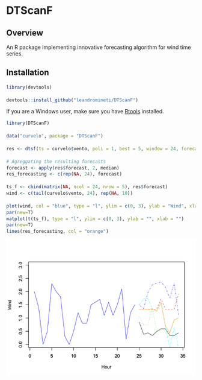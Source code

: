 
DTScanF
=======

Overview
--------

An R package implementing innovative forecasting algorithm for wind time series.

Installation
------------

``` r
library(devtools)

devtools::install_github("leandromineti/DTScanF")
```

If you are a Windows user, make sure you have [Rtools](https://cran.r-project.org/bin/windows/Rtools/) installed.

``` r
library(DTScanF)

data("curvelo", package = "DTScanF")

res <- dtsf(ts = curvelo$vento, poli = 1, best = 5, window = 24, forecast = 10)

# Agreggating the resulting forecasts
forecast <- apply(res$forecast, 2, median)
res_forecasting <- c(rep(NA, 24), forecast)

ts_f <- cbind(matrix(NA, ncol = 24, nrow = 5), res$forecast)
wind <- c(tail(curvelo$vento, 24), rep(NA, 10))

plot(wind, col = "blue", type = "l", ylim = c(0, 3), ylab = "Wind", xlab = "Hour")
par(new=T)
matplot(t(ts_f), type = "l", ylim = c(0, 3), ylab = "", xlab = "")
par(new=T)
lines(res_forecasting, col = "orange")
```

![](README_files/figure-markdown_github/unnamed-chunk-2-1.png)
